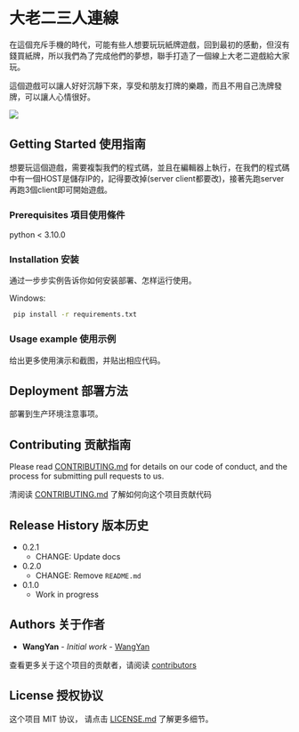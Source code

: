 # 大老二三人連線

> 
在這個充斥手機的時代，可能有些人想要玩玩紙牌遊戲，回到最初的感動，但沒有錢買紙牌，所以我們為了完成他們的夢想，聯手打造了一個線上大老二遊戲給大家玩。


這個遊戲可以讓人好好沉靜下來，享受和朋友打牌的樂趣，而且不用自己洗牌發牌，可以讓人心情很好。

![](https://github.com/dbader/readme-template/raw/master/header.png)

## Getting Started 使用指南

想要玩這個遊戲，需要複製我們的程式碼，並且在編輯器上執行，在我們的程式碼中有一個HOST是儲存IP的，記得要改掉(server client都要改)，接著先跑server再跑3個client即可開始遊戲。

### Prerequisites 項目使用條件

python < 3.10.0

### Installation 安装

通过一步步实例告诉你如何安装部署、怎样运行使用。

Windows:

```sh
 pip install -r requirements.txt
```

### Usage example 使用示例

给出更多使用演示和截图，并贴出相应代码。

## Deployment 部署方法

部署到生产环境注意事项。

## Contributing 贡献指南

Please read [CONTRIBUTING.md](#) for details on our code of conduct, and the process for submitting pull requests to us.

清阅读 [CONTRIBUTING.md](#) 了解如何向这个项目贡献代码

## Release History 版本历史

* 0.2.1
    * CHANGE: Update docs
* 0.2.0
    * CHANGE: Remove `README.md`
* 0.1.0
    * Work in progress

## Authors 关于作者

* **WangYan** - *Initial work* - [WangYan](https://wangyan.org)

查看更多关于这个项目的贡献者，请阅读 [contributors](#) 

## License 授权协议

这个项目 MIT 协议， 请点击 [LICENSE.md](LICENSE.md) 了解更多细节。
